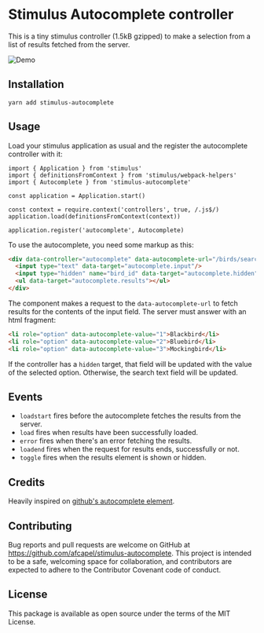 # Stimulus Autocomplete controller

This is a tiny stimulus controller (1.5kB gzipped) to make a selection from a
list of results fetched from the server.

![Demo](https://media.giphy.com/media/5dYbYLVX4fSbbdyN84/giphy.gif)

## Installation

`yarn add stimulus-autocomplete`

## Usage

Load your stimulus application as usual and the register the autocomplete
controller with it:

```
import { Application } from 'stimulus'
import { definitionsFromContext } from 'stimulus/webpack-helpers'
import { Autocomplete } from 'stimulus-autocomplete'

const application = Application.start()

const context = require.context('controllers', true, /.js$/)
application.load(definitionsFromContext(context))

application.register('autocomplete', Autocomplete)
```

To use the autocomplete, you need some markup as this:

```html
<div data-controller="autocomplete" data-autocomplete-url="/birds/search">
  <input type="text" data-target="autocomplete.input"/>
  <input type="hidden" name="bird_id" data-target="autocomplete.hidden"/>
  <ul data-target="autocomplete.results"></ul>
</div>
```

The component makes a request to the `data-autocomplete-url` to fetch results for
the contents of the input field. The server must answer with an html fragment:

```html
<li role="option" data-autocomplete-value="1">Blackbird</li>
<li role="option" data-autocomplete-value="2">Bluebird</li>
<li role="option" data-autocomplete-value="3">Mockingbird</li>
```

If the controller has a `hidden` target, that field will be updated with the value
of the selected option. Otherwise, the search text field will be updated.

## Events

* `loadstart` fires before the autocomplete fetches the results from the server.
* `load` fires when results have been successfully loaded.
* `error` fires when there's an error fetching the results.
* `loadend` fires when the request for results ends, successfully or not.
* `toggle` fires when the results element is shown or hidden.

## Credits

Heavily inspired on [github's autocomplete element](https://github.com/github/auto-complete-element).

## Contributing

Bug reports and pull requests are welcome on GitHub at <https://github.com/afcapel/stimulus-autocomplete>.  This project is intended to be a safe, welcoming space for  collaboration, and contributors are expected to adhere to the  Contributor Covenant code of conduct.

## License

This package is available as open source under the terms of the MIT License.
